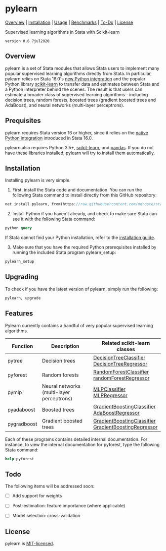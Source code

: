 
pylearn
=================================

[Overview](#overview)
| [Installation](#installation)
| [Usage](#usage)
| [Benchmarks](#benchmarks)
| [To-Do](#todo)
| [License](#license)

Supervised learning algorithms in Stata with Scikit-learn

`version 0.6 7jul2020`


Overview
---------------------------------

pylearn is a set of Stata modules that allows Stata users to implement many popular supervised learning algorithms directly from Stata. In particular, pylearn relies on Stata 16.0's [new Python integration](https://www.stata.com/new-in-stata/python-integration/) and the popular Python library [scikit-learn](https://scikit-learn.org) to transfer data and estimates between Stata and a Python interpreter behind the scenes. The result is that users can estimate a broader class of supervised learning algorithms - including decision trees, random forests, boosted trees (gradient boosted trees and AdaBoost), and neural networks (multi-layer perceptrons).


Prequisites
---------------------------------

pylearn requires Stata version 16 or higher, since it relies on the [native Python integration](https://www.stata.com/new-in-stata/python-integration/) introduced in Stata 16.0. 

pylearn also requires Python 3.5+, [scikit-learn](https://scikit-learn.org), and [pandas](https://pandas.pydata.org/). If you do not have these libraries installed, pylearn will try to install them automatically. 



Installation
---------------------------------

Installing pylearn is very simple.

1. First, install the Stata code and documentation. You can run the following Stata command to install directly from this GitHub repository:

```stata
net install pylearn, from(https://raw.githubusercontent.com/mdroste/stata-learn/master/src) replace
```

2. Install Python if you haven't already, and check to make sure Stata can see it with the following Stata command:
```stata
python query
```

If Stata cannot find your Python installation, refer to the [installation guide](docs/install.md).

3. Make sure that you have the required Python prerequisites installed by running the included Stata program pylearn_setup:

```stata
pylearn_setup
```


Upgrading
---------------------------------

To check if you have the latest version of pylearn, simply run the following:
```stata
pylearn, upgrade
```


Features
---------------------------------

Pylearn currently contains a handful of very popular supervised learning algorithms.


| Function     | Description                               | Related scikit-learn classes                     | 
| ------------ | -----------                               | ------------------------------                    |
| pytree       | Decision trees                           |  [DecisionTreeClassifier](https://scikit-learn.org/stable/modules/generated/sklearn.tree.DecisionTreeClassifier.html)<br>[DecisionTreeRegressor](https://scikit-learn.org/stable/modules/generated/sklearn.tree.DecisionTreeRegressor.html)    |
| pyforest     | Random forests                            |  [RandomForestClassifier](https://scikit-learn.org/stable/modules/generated/sklearn.ensemble.RandomForestClassifier.html)<br>[randomForestRegressor](https://scikit-learn.org/stable/modules/generated/sklearn.ensemble.RandomForestRegressor.html)    | 
| pymlp        | Neural networks (multi-layer perceptrons) |  [MLPClassifier](https://scikit-learn.org/stable/modules/generated/sklearn.neural_network.MLPClassifier.html)<br>[MLPRegressor](https://scikit-learn.org/stable/modules/generated/sklearn.neural_network.MLPClassifier.html)    |
| pyadaboost   | Boosted trees               |  [GradientBoostingClassifier](https://scikit-learn.org/stable/modules/generated/sklearn.ensemble.AdaBoostClassifier.html)<br>[AdaBoostRegressor](https://scikit-learn.org/stable/modules/generated/sklearn.ensemble.AdaBoostRegressor.html)    |
| pygradboost  | Gradient boosted trees      |  [GradientBoostingClassifier](https://scikit-learn.org/stable/modules/generated/sklearn.ensemble.GradientBoostingClassifier.html)<br>[GradientBoostingRegressor](https://scikit-learn.org/stable/modules/generated/sklearn.ensemble.GradientBoostingRegressor.html)    |

Each of these programs contains detailed internal documentation. For instance, to view the internal documentation for pyforest, type the following Stata command:
```stata
help pyforest
```
  
Todo
---------------------------------

The following items will be addressed soon:

- [ ] Add support for weights
- [ ] Post-estimation: feature importance (where applicable)
- [ ] Model selection: cross-validation


License
---------------------------------

pylearn is [MIT-licensed](https://github.com/mdroste/stata-pylearn/blob/master/LICENSE).
